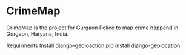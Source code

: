 # CrimeMap
CrimeMap is the project for Gurgaon Police to map crime happend in Gurgaon, Haryana, India.

Requirments
Install django-geoloaction
pip install django-geplocation
